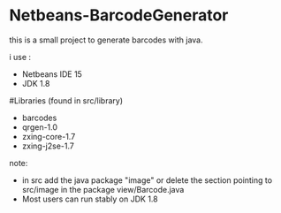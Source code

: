 # Netbeans-BarcodeGenerator
this is a small project to generate barcodes with java.

i use :
- Netbeans IDE 15
- JDK 1.8

#Libraries (found in src/library)
- barcodes
- qrgen-1.0
- zxing-core-1.7
- zxing-j2se-1.7

note:
- in src add the java package "image" or delete the section pointing to src/image in the package view/Barcode.java
- Most users can run stably on JDK 1.8
